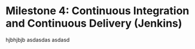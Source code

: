 # Milestone 4: Continuous Integration and Continuous Delivery (Jenkins) 

hjbhjbjb
asdasdas asdasd

